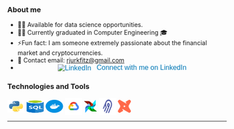 <!-- ! ## Hi there, I'm Rafa! 👋<img src="https://github.com/rajput2107/rajput2107/blob/master/Assets/Earth.gif" width="24px"/> -->

<!-- ! <img src="https://raw.githubusercontent.com/MicaelliMedeiros/micaellimedeiros/master/image/computer-illustration.png" min-width="350px" max-width="350px" width="350px" align="right" alt="Computador">  -->

### About me
- 🐱‍💻 Available for data science opportunities.
- 👩‍💻 Currently graduated in Computer Engineering 🎓
- ⚡Fun fact: I am someone extremely passionate about the financial market and cryptocurrencies.
- 💌 Contact email: rjurkfitz@gmail.com
- <div style="text-align: center;">
  <a href="https://www.linkedin.com/in/rafaeljurkfitz/" target="_blank" style="text-decoration: none; color: #0077B5; font-family: Arial, sans-serif; font-size: 16px;">
    <img width="22" src="https://github.com/zumrudu-anka/zumrudu-anka/raw/master/images/linkedin.svg" alt="LinkedIn" style="vertical-align: middle; margin-right: 8px;"> Connect with me on LinkedIn
  </a>
</div>

### Technologies and Tools 
<div align="left">
  <img align="center" alt="Python" height="30" width="40" src="https://github.com/devicons/devicon/blob/master/icons/python/python-original.svg">
  <img align="center" alt="SQL" height="30" width="40" src="https://github.com/rafaeljurkfitz/rafaeljurkfitz/blob/main/assets/sql.svg">  
  <img align="center" alt="Docker" height="30" width="40" src="https://github.com/rafaeljurkfitz/rafaeljurkfitz/blob/main/assets/docker-svgrepo-com.svg">  
  <img align="center" alt="Google Cloud" height="40" width="40" src="https://github.com/rafaeljurkfitz/rafaeljurkfitz/blob/main/assets/google_cloud_logo_icon_159333.svg">  
  <img align="center" alt="Airflow" height="30" width="30" src="https://github.com/rafaeljurkfitz/rafaeljurkfitz/blob/main/assets/airflow-svgrepo-com.svg">
  <img align="center" alt="Airbyte" height="40" width="40" src="https://github.com/rafaeljurkfitz/rafaeljurkfitz/blob/main/assets/Airbyte.svg">  
  <img align="center" alt="Dbt" height="30" width="30" src="https://github.com/rafaeljurkfitz/rafaeljurkfitz/blob/main/assets/dbt-seeklogo.svg">  
</div>

<hr />

<!--
### Stats

<div>
  <img height="180em" src="https://github-readme-stats.vercel.app/api?username=rafaeljurkfitz&show_icons=true&theme=radical&include_all_commits=true&count_private=true" />
  <img height="180em" width="400em" src="https://github-readme-stats.vercel.app/api/top-langs/?username=rafaeljurkfitz&layout=compact&langs_count=8&theme=radical" />
</div>

![Snake animation](https://github.com/rafaeljurkfitz/rafaeljurkfitz/blob/output/github-contribution-grid-snake.svg)

<hr/>

<div align='center'>
<p> Thank you for your visit! 😁</p>
  <img src="https://komarev.com/ghpvc/?username=rafaeljurkfitz&color=blueviolet&label=profile+views" alt="rafaeljurkfitz" />
</div>

-->
